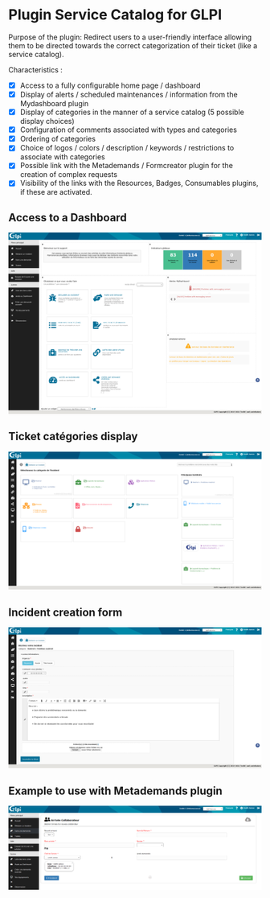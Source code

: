 # Plugin Service Catalog for GLPI

Purpose of the plugin: Redirect users to a user-friendly interface allowing them to be directed towards the correct categorization of their ticket (like a service catalog).

Characteristics :

- [X] Access to a fully configurable home page / dashboard
- [X] Display of alerts / scheduled maintenances / information from the Mydashboard plugin
- [X] Display of categories in the manner of a service catalog (5 possible display choices)
- [X] Configuration of comments associated with types and categories
- [X] Ordering of categories
- [X] Choice of logos / colors / description / keywords / restrictions to associate with categories
- [X] Possible link with the Metademands / Formcreator plugin for the creation of complex requests
- [X] Visibility of the links with the Resources, Badges, Consumables plugins, if these are activated.

## Access to a Dashboard

![Plugin Service Catalog](https://raw.githubusercontent.com/InfotelGLPI/servicecatalog/master/screenshots/dashboard.png "Plugin Service Catalog")

## Ticket catégories display

![Plugin Service Catalog](https://raw.githubusercontent.com/InfotelGLPI/servicecatalog/master/screenshots/create_incident.png "Plugin Service Catalog")

## Incident creation form

![Plugin Service Catalog](https://raw.githubusercontent.com/InfotelGLPI/servicecatalog/master/screenshots/create_incident_form.png "Plugin Service Catalog")

## Example to use with Metademands plugin 

![Plugin Service Catalog](https://raw.githubusercontent.com/InfotelGLPI/servicecatalog/master/screenshots/metademands.png "Plugin Service Catalog")
